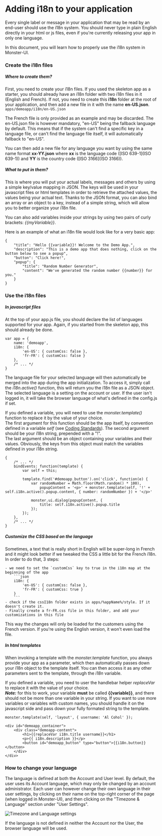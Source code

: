 # Adding i18n to your application

Every single label or message in your application that may be read by an end-user should use the i18n system. You should never type in plain English directly in your html or js files, even if you're currently releasing your app in only one language.

In this document, you will learn how to properly use the i18n system in Monster-UI. 

### Create the i18n files

##### Where to create them?

First, you need to create your i18n files.
If you used the skeleton app as a starter, you should already have an i18n folder with two i18n files in it (English and French).
If not, you need to create this __i18n__ folder at the root of your application, and then add a new file in it with the name __en-US.json__. `apps/demoapp/i18n/en-US.json`

The French file is only provided as an example and may be discarded. The en-US.json file is however mandatory, "en-US" being the fallback language by default. This means that if the system can't find a specific key in a language file, or can't find the language file itself, it will automatically fallback to "en-US".

You can then add a new file for any language you want by using the same name format __xx-YY.json__ where __xx__ is the language code ([ISO 639-1](ISO 639-1)) and __YY__ is the country code ([ISO 3166](ISO 3166)).

##### What to put in them?

This is where you will put your actual labels, messages and others by using a simple key/value mapping in JSON.
The keys will be used in your javascript files or html templates in order to retrieve the attached values, the values being your actual text. 
Thanks to the JSON format, you can also bind an array or an object to a key, instead of a simple string, which will allow you to better organize your i18n file.

You can also add variables inside your strings by using two pairs of curly brackets: _{{myVariable}}_.

Here is an example of what an i18n file would look like for a very basic app:
```
{
	"title": "Hello {{variable}}! Welcome to the Demo App.",
	"description": "This is a demo app that does nothing, click on the button below to see a popup",
	"button": "Click here!",
	"popup": {
		"title": "Random Number Generator",
		"content": "We've generated the random number {{number}} for you."
	}
}
```

### Use the i18n files

##### In javascript files

At the top of your app.js file, you should declare the list of languages supported for your app. Again, if you started from the skeleton app, this should already be done.
```
var app = {
	name: 'demoapp',
	i18n: {
		'en-US': { customCss: false },
		'fr-FR': { customCss: false }
	},
	/* ... */
}
```

The language file for your selected language will then automatically be merged into the app during the app initialization. To access it, simply call the _i18n.active()_ function, this will return you the i18n file as a JSON object. The selected language is a setting on the account or user. If the user isn't logged in, it will take the browser language of what's defined in the config.js if set.

If you defined a variable, you will need to use the _monster.template()_ function to replace it by the value of your choice.  
The first argument for this function should be the app itself, by convention defined in a variable _self_ (see [Coding Standards][coding_standards_misc]).
The second argument should be your i18n string, prepended with a "!".  
The last argument should be an object containing your variables and their values. Obviously, the keys from this object must match the variables defined in your i18n string.

```
{
	/* ... */
	bindEvents: function(template) {
		var self = this;

		template.find('#demoapp_button').on('click', function(e) {
			var randomNumber = Math.floor(Math.random() * 100),
				popupContent = '<p>' + monster.template(self, '!' + self.i18n.active().popup.content, { number: randomNumber }) + '</p>'

			monster.ui.dialog(popupContent, {
				title: self.i18n.active().popup.title
			});
		});
	},
	/* ... */
}
```

##### Customize the CSS based on the language

Sometimes, a text that is really short in English will be super-long in French and it might look better if we tweaked the CSS a little bit for the French i18n. In order to do that, 3 steps:

	- we need to set the `customCss` key to true in the i18n map at the beginning of the app
		```json
		i18n: {
			'en-US': { customCss: false },
			'fr-FR': { customCss: true }
		}
		```
	- check if the cssI18n folder exists in apps/%appName%/style. If it doesn't create it.
	- Finally create a fr-FR.css file in this folder, and add your customizations in this file

This way the changes will only be loaded for the customers using the French version. If you're using the English version, it won't even load the file.

##### In html templates

When invoking a template with the _monster.template_ function, you always provide your app as a parameter, which then automatically passes down your i18n object to the template itself. You can then access it as any other parameters sent to the template, through the _i18n_ variable.

If you defined a variable, you need to user the handlebar helper _replaceVar_ to replace it with the value of your choice.  
___Note:___ for this to work, your variable __must__ be called __{{variable}}__, and there should not be more than one variable in your string. If you want to use more variables or variables with custom names, you should handle it on the javascript side and pass down your fully formated string to the template.

`monster.template(self, 'layout', { username: 'Al Cohol' });`
```
<div id="demoapp_container">
	<div class="demoapp-content">
		<h1>{{replaceVar i18n.title username}}</h1>
		<p>{{ i18n.description }}</p>
		<button id="demoapp_button" type="button">{{i18n.button}}</button>
	</div>
</div>
```

### How to change your language

The language is defined at both the Account and User level. By default, the user uses its Account language, which may only be changed by an account administrator. Each user can however change their own language in their user settings, by clicking on their name on the top-right corner of the page (when logged in Monster-UI), and then clicking on the "Timezone & Language" section under "User Settings".

![Timezone and Language settings](http://i.imgur.com/EkpuMDg.png)

If the language is not defined in neither the Account nor the User, the browser language will be used.

[coding_standards_misc]: codingStandards.md#miscellaneous